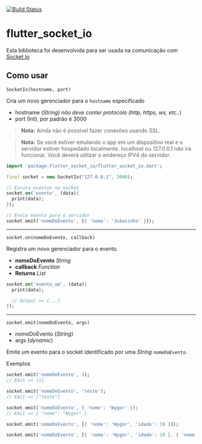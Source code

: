 [![Build Status](https://travis-ci.org/dart-lang/http.svg?branch=master)](https://travis-ci.org/dart-lang/http)

# flutter_socket_io

Esta biblioteca foi desenvolvida para ser usada na comunicação com [Socket.Io][]

[Socket.Io]: https://socket.io/

## Como usar

`SocketIo(hostname, port)`

Cria um novo gerenciador para o `hostname` especificado

* hostname (*String) não deve conter protocolo (http, https, ws, etc..*)
* port (Int), por padrão é 3000

> **Nota:** Ainda não é possível fazer conexões usando SSL.

> **Nota:** Se você estiver emulando o app em um dispositivo real e o servidor estiver hospedado localmente. localhost ou 127.0.0.1 não irá funcionar. Você deverá utilizar o endereço IPV4 do servidor.

```dart
import 'package:flutter_socket_io/flutter_socket_io.dart';

final socket = new SocketIo("127.0.0.1", 3000);

// Escuta eventos no socket
socket.on('evento', (data){
  print(data);
});

// Envia evento para o servidor
socket.emit('nomeDoEvento', [{ 'nome': 'Joãozinho' }]);
```

---

`socket.on(nomeDoEvento, callback)`

Registra um novo gerenciador para o evento.

* **nomeDoEvento** *String*
* **callback** *Function*
* **Returns** *List*

```dart
socket.on('evento_um', (data){
  print(data);

  // Output => [...]
});
```

---

`socket.emit(nomeDoEvento, args)`

* nomeDoEvento (*String*)
* args (*dynamic*)

Emite um evento para o socket identificado por uma *String `nomeDoEvento`*.

Exemplos

```dart
socket.emit('nomeDoEvento', 1);
// Emit => [1]

socket.emit('nomeDoEvento', 'teste');
// Emit => ["teste"]

socket.emit('nomeDoEvento', { 'nome': 'Wygor' });
// Emit => { "nome": "Wygor" }

socket.emit('nomeDoEvento', [{ 'nome': 'Wygor', 'idade': 19 }]);

socket.emit('nomeDoEvento', [{ 'nome': 'Wygor', 'idade': 19 }, { 'nome': 'Joãozinho', 'idade': null }]);
```
